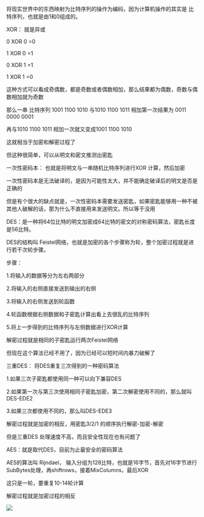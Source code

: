 将现实世界中的东西映射为比特序列的操作为编码，因为计算机操作的其实是 比特序列，也就是由1和0组成的。

XOR： 就是异或

0 XOR 0 =0

1 XOR 0 =1

0 XOR 1 =1

1 XOR 1 =0

这种方式可以看成奇偶数，都是奇数或者偶数相加，那么结果都为偶数，奇数与偶数相加就为奇数

那么一串 比特序列 1001 1100 1010 与1010 1100 1011 相加第一次结果为 0011 0000 0001

再与1010 1100 1011 相加一次就又变成1001 1100 1010

这就相当于加密和解密过程了

但这种很简单，可以从明文和密文推测出密匙

一次性密码本： 也就是将明文与一串随机比特序列进行XOR 计算，然后加密

一次性密码本是无法破译的，是因为可能性太大，并不能确定破译后的明文是否是正确的

但是有个很大的缺点就是，一次性密码本需要发送密匙，如果密匙能够用一种不被其他人破解的话，那为什么不直接用来发送明文。所以等于没用

DES：是一种将64位比特的明文加密成64比特的密文的对称密码算法，密匙长度是56比特。

DES的结构叫 Feistel网络，也就是加密的各个步骤称为轮，整个加密过程就是进行若干次轮步骤。

步骤：

1.将输入的数据等分为左右两部分

2.将输入的右侧直接发送到输出的右侧

3.将输入的右侧发送到轮函数

4.轮函数根据右侧数据和子密匙计算出看上去很乱的比特序列

5.将上一步得到的比特序列与左侧数据进行XOR计算

解密过程就是相同的子密匙运行两次Feistel网络

但现在这个算法已经不用了，因为已经可以短时间内暴力破解了

三重DES： 将DES重复三次得到的一种密码算法

1.如果三次子密匙都使用同一种可以向下兼容DES

2.如果第一次与第三次使用相同子密匙加密，第二次解密使用不同的，那么就叫DES-EDE2

3.如果三次都使用不同的，那么叫DES-EDE3

解密过程就是加密的相反，用密匙3/2/1 的顺序执行解密-加密-解密

但是三重DES 处理速度不高，而且安全性现在也有问题了

AES：就是取代DES，目前为止最安全的密码算法

AES的算法叫 Rijndael， 输入分组为128比特，也就是16字节，首先对16字节进行SubBytes处理，再shiftrows，接着MixColumns，最后XOR

这只是一轮，要重复10-14轮计算

解密过程就是加密过程的相反


![](http://i.imgur.com/8J8m6M1.png)